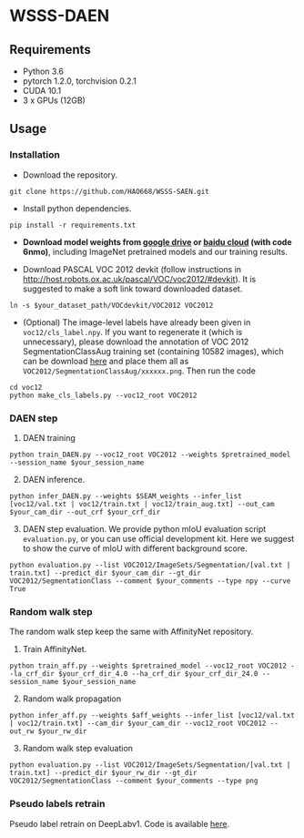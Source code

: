 # WSSS-DAEN
## Requirements
- Python 3.6
- pytorch 1.2.0, torchvision 0.2.1
- CUDA 10.1
- 3 x GPUs (12GB)

## Usage
### Installation
- Download the repository.
```
git clone https://github.com/HAO668/WSSS-SAEN.git
```
- Install python dependencies.
```
pip install -r requirements.txt
```
- **Download model weights from [google drive](https://drive.google.com/open?id=1jWsV5Yev-PwKgvvtUM3GnY0ogb50-qKa) or [baidu cloud](https://pan.baidu.com/s/1ymaMeF0ASjQ9oCGI9cmqHQ) (with code 6nmo)**, including ImageNet pretrained models and our training results.

- Download PASCAL VOC 2012 devkit (follow instructions in http://host.robots.ox.ac.uk/pascal/VOC/voc2012/#devkit). It is suggested to make a soft link toward downloaded dataset.
```
ln -s $your_dataset_path/VOCdevkit/VOC2012 VOC2012
```

- (Optional) The image-level labels have already been given in `voc12/cls_label.npy`. If you want to regenerate it (which is unnecessary), please download the annotation of VOC 2012 SegmentationClassAug training set (containing 10582 images), which can be download [here](https://www.dropbox.com/s/oeu149j8qtbs1x0/SegmentationClassAug.zip?dl=0) and place them all as `VOC2012/SegmentationClassAug/xxxxxx.png`. Then run the code
```
cd voc12
python make_cls_labels.py --voc12_root VOC2012
```
### DAEN step

1. DAEN training
```
python train_DAEN.py --voc12_root VOC2012 --weights $pretrained_model --session_name $your_session_name
```

2. DAEN inference. 
```
python infer_DAEN.py --weights $SEAM_weights --infer_list [voc12/val.txt | voc12/train.txt | voc12/train_aug.txt] --out_cam $your_cam_dir --out_crf $your_crf_dir
```

3. DAEN step evaluation. We provide python mIoU evaluation script `evaluation.py`, or you can use official development kit. Here we suggest to show the curve of mIoU with different background score.
```
python evaluation.py --list VOC2012/ImageSets/Segmentation/[val.txt | train.txt] --predict_dir $your_cam_dir --gt_dir VOC2012/SegmentationClass --comment $your_comments --type npy --curve True
```

### Random walk step
The random walk step keep the same with AffinityNet repository.
1. Train AffinityNet.
```
python train_aff.py --weights $pretrained_model --voc12_root VOC2012 --la_crf_dir $your_crf_dir_4.0 --ha_crf_dir $your_crf_dir_24.0 --session_name $your_session_name
```
2. Random walk propagation
```
python infer_aff.py --weights $aff_weights --infer_list [voc12/val.txt | voc12/train.txt] --cam_dir $your_cam_dir --voc12_root VOC2012 --out_rw $your_rw_dir
```
3. Random walk step evaluation
```
python evaluation.py --list VOC2012/ImageSets/Segmentation/[val.txt | train.txt] --predict_dir $your_rw_dir --gt_dir VOC2012/SegmentationClass --comment $your_comments --type png
```

### Pseudo labels retrain
Pseudo label retrain on DeepLabv1. Code is available [here](https://github.com/YudeWang/semantic-segmentation-codebase/tree/main/experiment/seamv1-pseudovoc).
